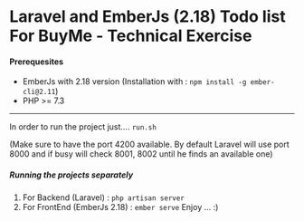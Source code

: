 # Laravel and EmberJs (2.18) Todo list For BuyMe - Technical Exercise

#### Prerequesites

 - EmberJs with 2.18 version (Installation with  : `npm install -g ember-cli@2.11`)
 - PHP >= 7.3
-----
In order to run the project just.... `run.sh` 

(Make sure to have the port 4200 available. By default Laravel will use port 8000 and if busy will check 8001, 8002 until he finds an available one)

##### Running the projects separately

1. For Backend (Laravel) : `php artisan server`
2. For FrontEnd (EmberJs 2.18) : `ember serve`
Enjoy ... :)
